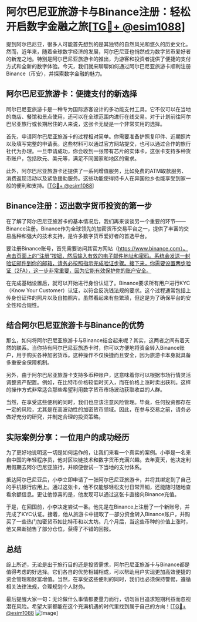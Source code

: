 # 阿尔巴尼亚旅游卡与Binance注册：轻松开启数字金融之旅[[TG💪+ @esim1088](https://t.me/s/esim1088)]

提到阿尔巴尼亚，很多人可能首先想到的是其独特的自然风光和悠久的历史文化。然而，近年来，随着全球数字经济的发展，阿尔巴尼亚也悄然成为数字货币爱好者的新宠之地。特别是阿尔巴尼亚旅游卡的推出，为游客和投资者提供了便捷的支付方式和全新的数字体验。今天，我们就来聊聊如何通过阿尔巴尼亚旅游卡顺利注册Binance（币安），并探索数字金融的魅力。

## 阿尔巴尼亚旅游卡：便捷支付的新选择

阿尔巴尼亚旅游卡是一种专为国际游客设计的多功能支付工具。它不仅可以在当地的商店、餐馆和景点使用，还可以在全球范围内进行在线交易。对于计划前往阿尔巴尼亚旅行或长期居住的人来说，这张卡无疑是一个非常实用的选择。

首先，申请阿尔巴尼亚旅游卡的过程相对简单。你需要准备护照复印件、近期照片以及填写完整的申请表。这些材料可以通过官方网站提交，也可以通过合作的旅行社代为办理。一旦申请成功，你会收到一张带有芯片的实体卡，这张卡支持多种货币账户，包括欧元、美元等，满足不同国家和地区的需求。

此外，阿尔巴尼亚旅游卡还提供了一系列增值服务，比如免费的ATM取款服务、消费返现活动以及紧急援助服务。这些功能使得持卡人在异国他乡也能享受到家一般的便利和支持。[[TG💪+ @esim1088](https://t.me/s/esim1088)]

## Binance注册：迈出数字货币投资的第一步

在了解了阿尔巴尼亚旅游卡的基本情况后，我们再来谈谈另一个重要的环节——Binance注册。Binance作为全球领先的加密货币交易平台之一，提供了丰富的交易品种和强大的技术支持，是许多数字货币爱好者的首选平台。

要注册Binance账号，首先需要访问其官方网站（https://www.binance.com）。点击页面上的“注册”按钮，然后输入有效的电子邮件地址和密码。系统会发送一封验证邮件到你的邮箱，请务必按照指示完成验证步骤。接下来，你需要设置两步验证（2FA），这一步非常重要，因为它能有效保护你的账户安全。

在完成基础设置后，就可以开始进行身份认证了。Binance要求所有用户进行KYC（Know Your Customer）认证，以符合反洗钱法规的要求。这个过程通常包括上传身份证件的照片以及自拍照片。虽然看起来有些繁琐，但这是为了确保平台的安全性和合规性。

## 结合阿尔巴尼亚旅游卡与Binance的优势

那么，如何将阿尔巴尼亚旅游卡与Binance结合起来呢？其实，这两者之间有着天然的联系。当你持有阿尔巴尼亚旅游卡时，你可以方便地将资金转入Binance账户，用于购买各种加密货币。这种操作不仅快捷而且安全，因为旅游卡本身就具备多重安全保障机制。

另外，由于阿尔巴尼亚旅游卡支持多币种账户，这意味着你可以根据市场行情灵活调整资产配置。例如，在比特币价格较低时买入，而在价格上涨时卖出获利。这样的操作方式非常适合那些希望利用数字货币市场波动获取收益的人群。

当然，在享受这些便利的同时，我们也应该注意风险管理。毕竟，任何投资都存在一定的风险，尤其是在高波动性的加密货币领域。因此，在参与交易之前，请务必做好充分的研究，并制定合理的投资策略。

## 实际案例分享：一位用户的成功经历

为了更好地说明这一切是如何运作的，让我们来看一个真实的案例。小李是一名来自中国的年轻程序员，他对区块链技术和数字货币充满兴趣。去年夏天，他决定利用假期去阿尔巴尼亚旅行，并顺便尝试一下当地的支付体系。

抵达阿尔巴尼亚后，小李立即申请了一张阿尔巴尼亚旅游卡，并将其绑定到了自己的手机银行应用上。通过这张卡，他不仅能够轻松支付日常开销，还能随时随地查看余额信息。更让他惊喜的是，他发现可以通过这张卡直接向Binance充值。

于是，在回国前，小李决定尝试一番。他先是在Binance上注册了一个新账号，并完成了KYC认证。接着，他从旅游卡中提取了一部分资金转入Binance账户，并购买了一些热门加密货币如比特币和以太坊。几个月后，当这些币种的价值上涨时，他又果断抛售了部分仓位，获得了不错的回报。

## 总结

综上所述，无论是出于旅行目的还是投资需求，阿尔巴尼亚旅游卡与Binance都是值得考虑的好选择。它们各自的优势相辅相成，可以帮助用户实现更加高效便捷的资金管理和财富增值。当然，在享受这些便利的同时，我们也必须保持警惕，遵循相关法律法规，合理规划个人财务。

最后提醒大家一句：无论做什么事情都要量力而行，切勿盲目追求短期利益而忽视潜在风险。希望大家都能在这个充满机遇的时代里找到属于自己的方向！[[TG💪+ @esim1088](https://t.me/s/esim1088) ![Image](https://i.postimg.cc/4NQfJmqS/Snipaste-2025-05-13-00-14-12.png)]
